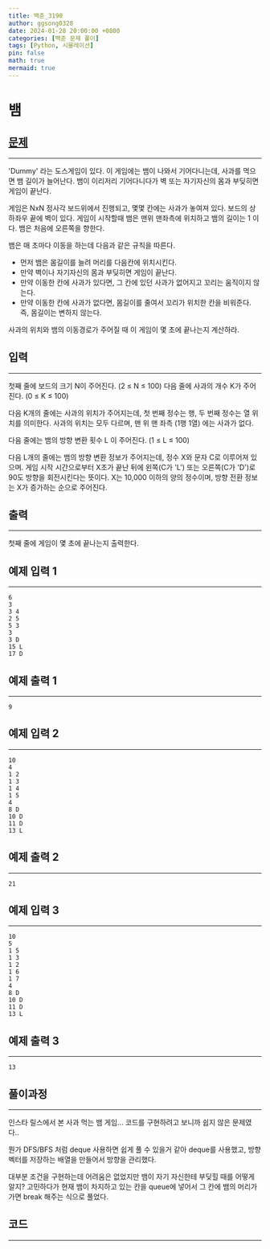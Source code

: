 ```yaml
---
title: 백준_3190
author: ggsong0328
date: 2024-01-28 20:00:00 +0800
categories: [백준 문제 풀이]
tags: [Python, 시뮬레이션]
pin: false
math: true
mermaid: true
---
```


# 뱀

## **[문제](https://www.acmicpc.net/problem/3190)**

---

'Dummy' 라는 도스게임이 있다. 이 게임에는 뱀이 나와서 기어다니는데, 사과를 먹으면 뱀 길이가 늘어난다. 뱀이 이리저리 기어다니다가 벽 또는 자기자신의 몸과 부딪히면 게임이 끝난다.

게임은 NxN 정사각 보드위에서 진행되고, 몇몇 칸에는 사과가 놓여져 있다. 보드의 상하좌우 끝에 벽이 있다. 게임이 시작할때 뱀은 맨위 맨좌측에 위치하고 뱀의 길이는 1 이다. 뱀은 처음에 오른쪽을 향한다.

뱀은 매 초마다 이동을 하는데 다음과 같은 규칙을 따른다.

- 먼저 뱀은 몸길이를 늘려 머리를 다음칸에 위치시킨다.
- 만약 벽이나 자기자신의 몸과 부딪히면 게임이 끝난다.
- 만약 이동한 칸에 사과가 있다면, 그 칸에 있던 사과가 없어지고 꼬리는 움직이지 않는다.
- 만약 이동한 칸에 사과가 없다면, 몸길이를 줄여서 꼬리가 위치한 칸을 비워준다. 즉, 몸길이는 변하지 않는다.

사과의 위치와 뱀의 이동경로가 주어질 때 이 게임이 몇 초에 끝나는지 계산하라.

## **입력**

---

첫째 줄에 보드의 크기 N이 주어진다. (2 ≤ N ≤ 100) 다음 줄에 사과의 개수 K가 주어진다. (0 ≤ K ≤ 100)

다음 K개의 줄에는 사과의 위치가 주어지는데, 첫 번째 정수는 행, 두 번째 정수는 열 위치를 의미한다. 사과의 위치는 모두 다르며, 맨 위 맨 좌측 (1행 1열) 에는 사과가 없다.

다음 줄에는 뱀의 방향 변환 횟수 L 이 주어진다. (1 ≤ L ≤ 100)

다음 L개의 줄에는 뱀의 방향 변환 정보가 주어지는데, 정수 X와 문자 C로 이루어져 있으며. 게임 시작 시간으로부터 X초가 끝난 뒤에 왼쪽(C가 'L') 또는 오른쪽(C가 'D')로 90도 방향을 회전시킨다는 뜻이다. X는 10,000 이하의 양의 정수이며, 방향 전환 정보는 X가 증가하는 순으로 주어진다.

## **출력**

---

첫째 줄에 게임이 몇 초에 끝나는지 출력한다.

## 예제 입력 1

---

    6
    3
    3 4
    2 5
    5 3
    3
    3 D
    15 L
    17 D

## 예제 출력 1

---

    9

## 예제 입력 2

---

    10
    4
    1 2
    1 3
    1 4
    1 5
    4
    8 D
    10 D
    11 D
    13 L

## 예제 출력 2

---

    21

## 예제 입력 3

---

    10
    5
    1 5
    1 3
    1 2
    1 6
    1 7
    4
    8 D
    10 D
    11 D
    13 L

## 예제 출력 3

---

    13

## **풀이과정**

---

인스타 릴스에서 본 사과 먹는 뱀 게임... 코드를 구현하려고 보니까 쉽지 않은 문제였다..

뭔가 DFS/BFS 처럼 deque 사용하면 쉽게 풀 수 있을거 같아 deque를 사용했고, 방향 벡터를 저장하는 배열을 만들어서 방향을 관리했다.

대부분 조건을 구현하는데 어려움은 없었지만 뱀이 자기 자신한테 부딪힐 때를 어떻게 알지? 고민하다가 현재 뱀이 차지하고 있는 칸을 queue에 넣어서 그 칸에 뱀의 머리가 가면 break 해주는 식으로 풀었다.

## **코드**

---

<script src="https://gist.github.com/ggsong0328/8962f619056fdd6c1aa9712f7fe6e907.js"></script>
